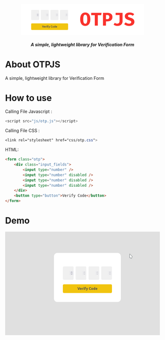<div align="center">
<a href="https://github.com/Rayiumir/OTPJS" target="_blank">
<img src="https://raw.githubusercontent.com/Rayiumir/OTPJS/main/art/Logo.png" width="400" alt="Ranger Logo">
</a>
<h5 align="center"> A simple, lightweight library for Verification Form   </h5>
</div>

# About OTPJS

A simple, lightweight library for Verification Form

# How to use

Calling File Javascript :

```javascript
<script src="js/otp.js"></script>
```
Calling File CSS :

```css
<link rel="stylesheet" href="css/otp.css">
```

HTML:

```html
<form class="otp">
    <div class="input_fields">
        <input type="number" />
        <input type="number" disabled />
        <input type="number" disabled />
        <input type="number" disabled />
    </div>
    <button type="button">Verify Code</button>
</form>
```

# Demo

<picture>
  <source media="(prefers-color-scheme: dark)" srcset="https://raw.githubusercontent.com/Rayiumir/OTPJS/main/OTP.gif">
  <source media="(prefers-color-scheme: light)" srcset="https://raw.githubusercontent.com/Rayiumir/OTPJS/main/OTP.gif">
  <img alt="Shows an illustrated sun in light mode and a moon with stars in dark mode." src="https://raw.githubusercontent.com/Rayiumir/OTPJS/main/OTP.gif">
</picture>




